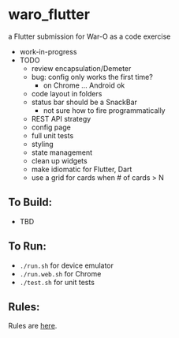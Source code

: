 waro_flutter
=========

a Flutter submission for War-O as a code exercise

* work-in-progress
* TODO
    - review encapsulation/Demeter
    - bug: config only works the first time?
        - on Chrome ... Android ok
    - code layout in folders
    - status bar should be a SnackBar
        - not sure how to fire programmatically
    - REST API strategy
    - config page
    - full unit tests
    - styling
    - state management
    - clean up widgets
    - make idiomatic for Flutter, Dart 
    - use a grid for cards when # of cards > N

To Build:
---------

* TBD

To Run:
---------

* `./run.sh` for device emulator
* `./run.web.sh` for Chrome
* `./test.sh` for unit tests

Rules:
---------

Rules are [here](Rules.md).
